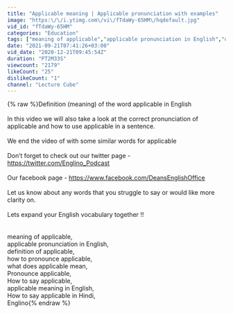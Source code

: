 ```yaml
---
title: "Applicable meaning | Applicable pronunciation with examples"
image: "https:\/\/i.ytimg.com\/vi\/fTdaWy-65HM\/hqdefault.jpg"
vid_id: "fTdaWy-65HM"
categories: "Education"
tags: ["meaning of applicable","applicable pronunciation in English","definition of applicable"]
date: "2021-09-21T07:41:26+03:00"
vid_date: "2020-12-21T09:45:54Z"
duration: "PT2M33S"
viewcount: "2179"
likeCount: "25"
dislikeCount: "1"
channel: "Lecture Cube"
---
```

{% raw %}Definition (meaning) of the word applicable in English<br /><br />In this video we will also take a look at the correct pronunciation of applicable and how to use applicable in a sentence. <br /><br />We end the video of with some similar words for applicable<br /><br />Don’t forget to check out our twitter page - <a rel="nofollow" target="blank" href="https://twitter.com/Englino_Podcast">https://twitter.com/Englino_Podcast</a><br /><br />Our facebook page - <a rel="nofollow" target="blank" href="https://www.facebook.com/DeansEnglishOffice">https://www.facebook.com/DeansEnglishOffice</a><br /><br />Let us know about any words that you struggle to say or would like more clarity on.<br /><br />Lets expand your English vocabulary together !!<br /><br /><br />meaning of applicable,<br />applicable pronunciation in English,<br />definition of applicable,<br />how to pronounce applicable,<br />what does applicable mean,<br />Pronounce applicable,<br />How to say applicable,<br />applicable meaning in English,<br />How to say applicable in Hindi,<br />Englino{% endraw %}
